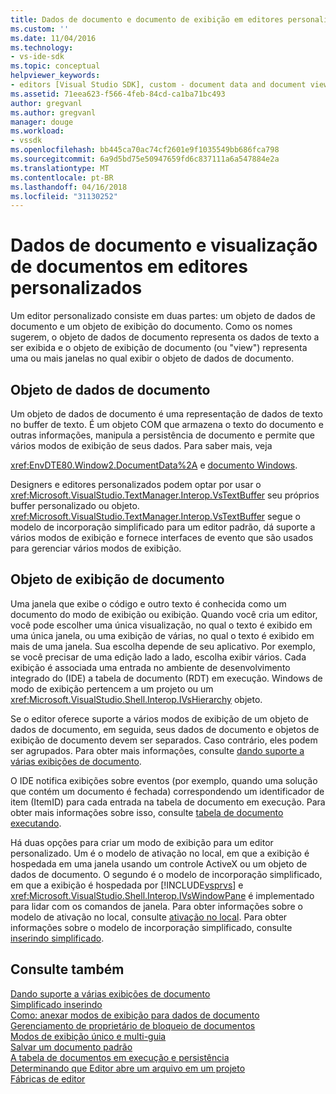 ```yaml
---
title: Dados de documento e documento de exibição em editores personalizados | Microsoft Docs
ms.custom: ''
ms.date: 11/04/2016
ms.technology:
- vs-ide-sdk
ms.topic: conceptual
helpviewer_keywords:
- editors [Visual Studio SDK], custom - document data and document view
ms.assetid: 71eea623-f566-4feb-84cd-ca1ba71bc493
author: gregvanl
ms.author: gregvanl
manager: douge
ms.workload:
- vssdk
ms.openlocfilehash: bb445ca70ac74cf2601e9f1035549bb686fca798
ms.sourcegitcommit: 6a9d5bd75e50947659fd6c837111a6a547884e2a
ms.translationtype: MT
ms.contentlocale: pt-BR
ms.lasthandoff: 04/16/2018
ms.locfileid: "31130252"
---
```

# <a name="document-data-and-document-view-in-custom-editors"></a>Dados de documento e visualização de documentos em editores personalizados
Um editor personalizado consiste em duas partes: um objeto de dados de documento e um objeto de exibição do documento. Como os nomes sugerem, o objeto de dados de documento representa os dados de texto a ser exibida e o objeto de exibição de documento (ou "view") representa uma ou mais janelas no qual exibir o objeto de dados de documento.  
  
## <a name="document-data-object"></a>Objeto de dados de documento  
 Um objeto de dados de documento é uma representação de dados de texto no buffer de texto. É um objeto COM que armazena o texto do documento e outras informações, manipula a persistência de documento e permite que vários modos de exibição de seus dados. Para saber mais, veja  
  
 <xref:EnvDTE80.Window2.DocumentData%2A> e [documento Windows](../extensibility/internals/document-windows.md).  
  
 Designers e editores personalizados podem optar por usar o <xref:Microsoft.VisualStudio.TextManager.Interop.VsTextBuffer> seu próprios buffer personalizado ou objeto. <xref:Microsoft.VisualStudio.TextManager.Interop.VsTextBuffer> segue o modelo de incorporação simplificado para um editor padrão, dá suporte a vários modos de exibição e fornece interfaces de evento que são usados para gerenciar vários modos de exibição.  
  
## <a name="document-view-object"></a>Objeto de exibição de documento  
 Uma janela que exibe o código e outro texto é conhecida como um documento do modo de exibição ou exibição. Quando você cria um editor, você pode escolher uma única visualização, no qual o texto é exibido em uma única janela, ou uma exibição de várias, no qual o texto é exibido em mais de uma janela. Sua escolha depende de seu aplicativo. Por exemplo, se você precisar de uma edição lado a lado, escolha exibir vários. Cada exibição é associada uma entrada no ambiente de desenvolvimento integrado do (IDE) a tabela de documento (RDT) em execução. Windows de modo de exibição pertencem a um projeto ou um <xref:Microsoft.VisualStudio.Shell.Interop.IVsHierarchy> objeto.  
  
 Se o editor oferece suporte a vários modos de exibição de um objeto de dados de documento, em seguida, seus dados de documento e objetos de exibição de documento devem ser separados. Caso contrário, eles podem ser agrupados. Para obter mais informações, consulte [dando suporte a várias exibições de documento](../extensibility/supporting-multiple-document-views.md).  
  
 O IDE notifica exibições sobre eventos (por exemplo, quando uma solução que contém um documento é fechada) correspondendo um identificador de item (ItemID) para cada entrada na tabela de documento em execução. Para obter mais informações sobre isso, consulte [tabela de documento executando](../extensibility/internals/running-document-table.md).  
  
 Há duas opções para criar um modo de exibição para um editor personalizado. Um é o modelo de ativação no local, em que a exibição é hospedada em uma janela usando um controle ActiveX ou um objeto de dados de documento. O segundo é o modelo de incorporação simplificado, em que a exibição é hospedada por [!INCLUDE[vsprvs](../code-quality/includes/vsprvs_md.md)] e <xref:Microsoft.VisualStudio.Shell.Interop.IVsWindowPane> é implementado para lidar com os comandos de janela. Para obter informações sobre o modelo de ativação no local, consulte [ativação no local](../extensibility/in-place-activation.md). Para obter informações sobre o modelo de incorporação simplificado, consulte [inserindo simplificado](../extensibility/simplified-embedding.md).  
  
## <a name="see-also"></a>Consulte também  
 [Dando suporte a várias exibições de documento](../extensibility/supporting-multiple-document-views.md)   
 [Simplificado inserindo](../extensibility/simplified-embedding.md)   
 [Como: anexar modos de exibição para dados de documento](../extensibility/how-to-attach-views-to-document-data.md)   
 [Gerenciamento de proprietário de bloqueio de documentos](../extensibility/document-lock-holder-management.md)   
 [Modos de exibição único e multi-guia](../extensibility/single-and-multi-tab-views.md)   
 [Salvar um documento padrão](../extensibility/internals/saving-a-standard-document.md)   
 [A tabela de documentos em execução e persistência](../extensibility/internals/persistence-and-the-running-document-table.md)   
 [Determinando que Editor abre um arquivo em um projeto](../extensibility/internals/determining-which-editor-opens-a-file-in-a-project.md)   
 [Fábricas de editor](../extensibility/editor-factories.md)